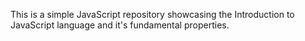 This is a simple JavaScript repository showcasing the Introduction to JavaScript language and it's fundamental properties.